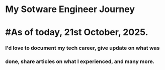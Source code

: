 # My Sotware Engineer Journey

# #As of today, 21st October, 2025.
### I'd love to document my tech career, give update on what was
### done, share articles on what I experienced, and many more.
